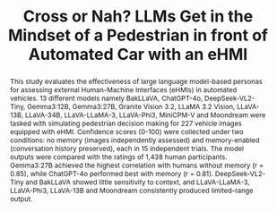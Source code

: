 ---
layout: publication
sitemap: false
title: "Cross or Nah? LLMs Get in the Mindset of a Pedestrian in front of Automated Car with an eHMI"
authors: Alam, M. S., Bazilinskyy, P.
pdf: alam2025GPT
image: alam2025GPT.jpg
display: 17th International Conference on Automotive User Interfaces and Interactive Vehicular Applications (AutoUI). Brisbane, QLD, Australia
year: 2025
doi: 10.1145/3744335.3758477
code: https://github.com/Shaadalam9/llms-av-crowdsourced
suppmat: https://doi.org/10.4121/cb208bd8-7cf4-42d5-ae5e-9ad2c654aeb3
abstract: "This study evaluates the effectiveness of large language model-based personas for assessing external Human-Machine Interfaces (eHMIs) in automated vehicles. 13 different models namely BakLLaVA, ChatGPT-4o, DeepSeek-VL2-Tiny, Gemma3:12B, Gemma3:27B, Granite Vision 3.2, LLaMA 3.2 Vision, LLaVA-13B, LLaVA-34B, LLaVA-LLaMA-3, LLaVA-Phi3, MiniCPM-V and Moondream were tasked with simulating pedestrian decision making for 227 vehicle images equipped with eHMI. Confidence scores (0-100) were collected under two conditions: no memory (images independently assessed) and memory-enabled (conversation history preserved), each in 15 independent trials. The model outputs were compared with the ratings of 1,438 human participants. Gemma3:27B achieved the highest correlation with humans without memory (r = 0.85), while ChatGPT-4o performed best with memory (r = 0.81). DeepSeek-VL2-Tiny and BakLLaVA showed little sensitivity to context, and LLaVA-LLaMA-3, LLaVA-Phi3, LLaVA-13B and Moondream consistently produced limited-range output."
---